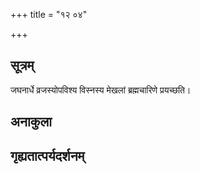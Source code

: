 +++
title = "१२ ०४"

+++
## सूत्रम्
जघनार्धे व्रजस्योपविश्य विस्नस्य मेखलां ब्रह्मचारिणे प्रयच्छति।
## अनाकुला

## गृह्यतात्पर्यदर्शनम्

